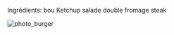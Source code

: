 
Ingrédients:
bou
Ketchup
salade 
double fromage 
steak

![photo_burger](https://www.biofournil.com/wp-content/uploads/2021/02/BRIOCHE-BIOFOURNIL_web.jpg)

